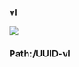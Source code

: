 ### vl

[![](https://www.herokucdn.com/deploy/button.png)](https://heroku.com/deploy?template=https://github.com/fgdddttgf/vcgfhsdadsr.git)

### Path:/UUID-vl